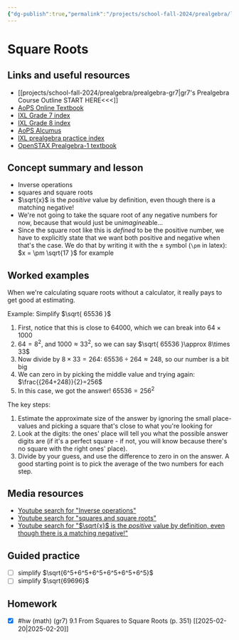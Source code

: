 ```yaml
---
{"dg-publish":true,"permalink":"/projects/school-fall-2024/prealgebra/lessons/9-1-square-roots/"}
---
```



#  Square Roots

## Links and useful resources 

- [[projects/school-fall-2024/prealgebra/prealgebra-gr7\|gr7's Prealgebra Course Outline START HERE<<<]]
- [AoPS Online Textbook](https://artofproblemsolving.com/ebooks/prealgebra-ebook/c0toc)
- [IXL Grade 7 index](https://www.ixl.com/math/grade-7)
- [IXL Grade 8 index](https://www.ixl.com/math/grade-8)
- [AoPS Alcumus](https://artofproblemsolving.com/teacher/students)
- [IXL prealgebra practice index](https://www.ixl.com/math/grade-7)
- [OpenSTAX Prealgebra-1 textbook](https://openstax.org/books/prealgebra-2e/pages/1-introduction)

## Concept summary and lesson

- Inverse operations 
- squares and square roots 
- $\sqrt{x}$ is the *positive* value by definition, even though there is a matching negative! 
- We're not going to take the square root of any negative numbers for now, because that would just be un*imagine*able...
- Since the square root like this is *defined* to be the positive number, we have to explicitly state that we want both positive and negative when that's the case. We do that by writing it with the $\pm$ symbol (`\pm` in latex): $x = \pm \sqrt{17 }$ for example

## Worked examples

When we're calculating square roots without a calculator, it really pays to get good at estimating. 

Example: Simplify $\sqrt{ 65536 }$ 
1. First, notice that this is close to 64000, which we can break into $64\times 1000$
2. $64=8^2$, and $1000 \approx 33^2$, so we can say $\sqrt{ 65536 }\approx 8\times 33$
3. Now divide by $8\times 33=264$: $65536 \div 264 \approx  248$, so our number is a bit big
4. We can zero in by picking the middle value and trying again: $\frac{{264+248}}{2}=256$
5. In this case, we got the answer! $65536 = 256^2$ 

The key steps:
1. Estimate the approximate size of the answer by ignoring the small place-values and picking a square that's close to what you're looking for
2. Look at the digits: the ones' place will tell you what the possible answer digits are (if it's a perfect square - if not, you will know because there's no square with the right ones' place).
3. Divide by your guess, and use the difference to zero in on the answer. A good starting point is to pick the average of the two numbers for each step.



## Media resources

- [Youtube search for "Inverse operations"](https://www.youtube.com/results?search_query=Inverse%20operations)  
- [Youtube search for "squares and square roots"](https://www.youtube.com/results?search_query=squares%20and%20square%20roots)  
- [Youtube search for "$\sqrt{x}$ is the *positive* value by definition, even though there is a matching negative!"](https://www.youtube.com/results?search_query=$%5Csqrt%7Bx%7D$%20is%20the%20*positive*%20value%20by%20definition,%20even%20though%20there%20is%20a%20matching%20negative!)  

## Guided practice


- [ ] simplify $\sqrt{6^5+6^5+6^5+6^5+6^5+6^5}$  
- [ ] simplify $\sqrt{69696}$  

## Homework


- [x] #hw (math) (gr7) 9.1 From Squares to Square Roots (p. 351) [[2025-02-20\|2025-02-20]]
